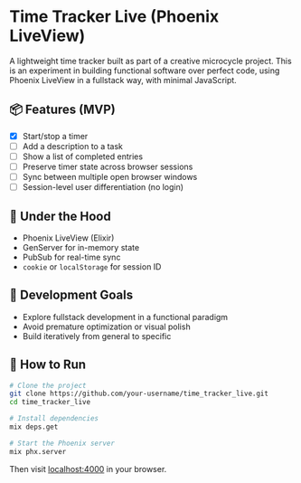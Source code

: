 # Time Tracker Live (Phoenix LiveView)

A lightweight time tracker built as part of a creative microcycle project.
This is an experiment in building functional software over perfect code, using Phoenix LiveView in a fullstack way, with minimal JavaScript.

## 📦 Features (MVP)
- [x] Start/stop a timer
- [ ] Add a description to a task
- [ ] Show a list of completed entries
- [ ] Preserve timer state across browser sessions
- [ ] Sync between multiple open browser windows
- [ ] Session-level user differentiation (no login)

## 🔧 Under the Hood
- Phoenix LiveView (Elixir)
- GenServer for in-memory state
- PubSub for real-time sync
- `cookie` or `localStorage` for session ID

## 🎯 Development Goals
- Explore fullstack development in a functional paradigm
- Avoid premature optimization or visual polish
- Build iteratively from general to specific

## 🚀 How to Run

```bash
# Clone the project
git clone https://github.com/your-username/time_tracker_live.git
cd time_tracker_live

# Install dependencies
mix deps.get

# Start the Phoenix server
mix phx.server
```

Then visit [localhost:4000](http://localhost:4000) in your browser.